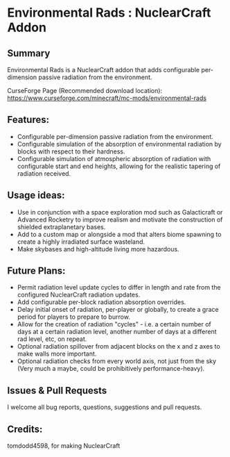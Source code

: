 # Environmental Rads : NuclearCraft Addon
## Summary
Environmental Rads is a NuclearCraft addon that adds configurable per-dimension passive radiation from the environment.

CurseForge Page (Recommended download location): https://www.curseforge.com/minecraft/mc-mods/environmental-rads

## Features:

* Configurable per-dimension passive radiation from the environment.
* Configurable simulation of the absorption of environmental radiation by blocks with respect to their hardness.
* Configurable simulation of atmospheric absorption of radiation with configurable start and end heights, allowing for the realistic tapering of radiation received.


## Usage ideas:

* Use in conjunction with a space exploration mod such as Galacticraft or Advanced Rocketry to improve realism and motivate the construction of shielded extraplanetary bases.
* Add to a custom map or alongside a mod that alters biome spawning to create a highly irradiated surface wasteland.
* Make skybases and high-altitude living more hazardous.


## Future Plans:

* Permit radiation level update cycles to differ in length and rate from the configured NuclearCraft radiation updates.
* Add configurable per-block radiation absorption overrides.
* Delay initial onset of radiation, per-player or globally, to create a grace period for players to prepare to burrow.
* Allow for the creation of radiation "cycles" - i.e. a certain number of days at a certain radiation level, another number of days at a different rad level, etc, on repeat.
* Optional radiation spillover from adjacent blocks on the x and z axes to make walls more important.
* Optional radiation checks from every world axis, not just from the sky (Very much a maybe, could be prohibitively performance-heavy).

## Issues & Pull Requests
I welcome all bug reports, questions, suggestions and pull requests.


## Credits:
tomdodd4598, for making NuclearCraft